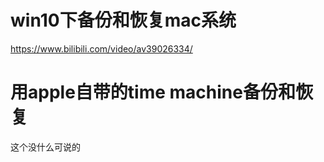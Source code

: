 # win10下备份和恢复mac系统
https://www.bilibili.com/video/av39026334/
# 用apple自带的time machine备份和恢复
这个没什么可说的
